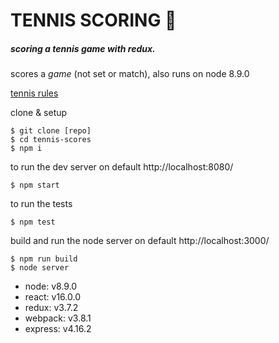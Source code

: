 # TENNIS SCORING :palm_tree:
##### scoring a tennis game with redux.

scores a *game* (not set or match), also runs on node 8.9.0

[tennis rules][1]


clone & setup
```
$ git clone [repo]
$ cd tennis-scores
$ npm i
```

to run the dev server on default http://localhost:8080/
```
$ npm start
```

to run the tests
```
$ npm test
```

build and run the node server on default http://localhost:3000/
```
$ npm run build
$ node server
```



- node: v8.9.0
- react: v16.0.0  
- redux: v3.7.2  
- webpack: v3.8.1  
- express: v4.16.2  


[1]: https://www.thoughtco.com/simple-introduction-to-tennis-scoring-for-beginners-3207375

